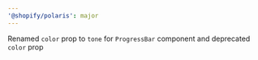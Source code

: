 ```yaml
---
'@shopify/polaris': major
---
```


Renamed `color` prop to `tone` for `ProgressBar` component and deprecated `color` prop
